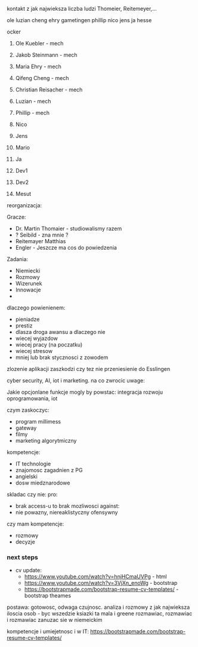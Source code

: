 
kontakt z jak najwieksza liczba ludzi
Thomeier, Reitemeyer,...

ole
luzian
cheng
ehry
gametingen
phillip
nico
jens
ja
hesse

ocker




1. Ole  Kuebler - mech
2. Jakob Steinmann - mech
3. Maria Ehry - mech
4. Qifeng Cheng - mech
5. Christian Reisacher - mech
6. Luzian  - mech
7. Phillip - mech

1. Nico
2. Jens
3. Mario
4. Ja
5. Dev1
6. Dev2


7. Mesut

reorganizacja:


Gracze:
- Dr. Martin Thomaier - studiowalismy razem
- ? Seibild - zna mnie ?
- Reitemayer Matthias
- Engler - Jeszcze ma cos do powiedzenia


Zadania:
- Niemiecki
- Rozmowy
- Wizerunek
- Innowacje
- 

dlaczego powienienem:
- pieniadze
- prestiz
- dlasza droga awansu
a dlaczego nie
- wiecej wyjazdow
- wiecej pracy (na poczatku)
- wiecej stresow
- mniej lub brak stycznosci z zowodem

zlozenie aplikacji zaszkodzi czy tez nie
przeniesienie do Esslingen


cyber security, AI, iot i marketing.
na co zwrocic uwage:

Jakie opcjonlane funkcje mogly by powstac:
integracja rozwoju oprogramowania, iot


czym zaskoczyc:
- program millimess
- gateway
- filmy
- marketing algorytmiczny


kompetencje:
- IT technologie
- znajomosc zagadnien z PG
- angielski
- dosw miedznarodowe

skladac czy nie:
pro:
- brak access-u to brak mozliwosci 
against:
- nie powazny, niereaklistyczny ofensywny

czy mam kompetencje:
- rozmowy
- decyzje


### next steps
- cv update:
	- https://www.youtube.com/watch?v=hnjHCmaUVPg - html
	- https://www.youtube.com/watch?v=3VjXn_enoWg - bootstrap
	- https://bootstrapmade.com/bootstrap-resume-cv-templates/ - bootstrap theames

postawa: gotowosc, odwaga czujnosc. analiza i 
rozmowy z jak najwieksza iloscia osob - byc wszedzie
ksiazki ta mala i greene
rozmawiac, rozmawiac i rozmawiac
zanuzac sie w niemeickim

kompetencje i umiejetnosc i w IT:
https://bootstrapmade.com/bootstrap-resume-cv-templates/

